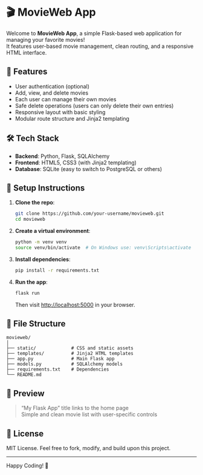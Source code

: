 
# 🎬 MovieWeb App

Welcome to **MovieWeb App**, a simple Flask-based web application for managing your favorite movies!  
It features user-based movie management, clean routing, and a responsive HTML interface.

## 🚀 Features

- User authentication (optional)
- Add, view, and delete movies
- Each user can manage their own movies
- Safe delete operations (users can only delete their own entries)
- Responsive layout with basic styling
- Modular route structure and Jinja2 templating

## 🛠️ Tech Stack

- **Backend**: Python, Flask, SQLAlchemy
- **Frontend**: HTML5, CSS3 (with Jinja2 templating)
- **Database**: SQLite (easy to switch to PostgreSQL or others)

## 🧰 Setup Instructions

1. **Clone the repo**:
   ```bash
   git clone https://github.com/your-username/movieweb.git
   cd movieweb
   ```

2. **Create a virtual environment**:
   ```bash
   python -m venv venv
   source venv/bin/activate  # On Windows use: venv\Scripts\activate
   ```

3. **Install dependencies**:
   ```bash
   pip install -r requirements.txt
   ```

4. **Run the app**:
   ```bash
   flask run
   ```

   Then visit [http://localhost:5000](http://localhost:5000) in your browser.

## 📁 File Structure

```
movieweb/
│
├── static/             # CSS and static assets
├── templates/          # Jinja2 HTML templates
├── app.py              # Main Flask app
├── models.py           # SQLAlchemy models
├── requirements.txt    # Dependencies
└── README.md
```

## 📸 Preview

> “My Flask App” title links to the home page  
> Simple and clean movie list with user-specific controls  

## 📝 License

MIT License. Feel free to fork, modify, and build upon this project.

---

Happy Coding! 🎉
